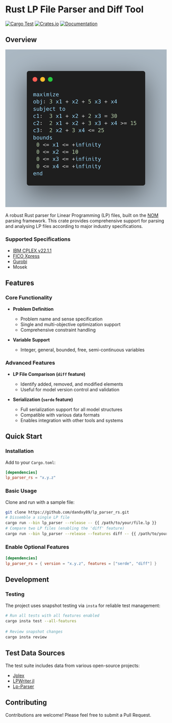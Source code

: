 # Rust LP File Parser and Diff Tool

[![Cargo Test](https://github.com/dandxy89/congenial-enigma/actions/workflows/cargo_test.yml/badge.svg)](https://github.com/dandxy89/congenial-enigma/actions/workflows/cargo_test.yml)
[![Crates.io](https://img.shields.io/crates/v/lp_parser_rs.svg)](https://crates.io/crates/lp_parser_rs)
[![Documentation](https://docs.rs/lp_parser_rs/badge.svg)](https://docs.rs/lp_parser_rs/)

## Overview

![Logo](resources/carbon.png)

A robust Rust parser for Linear Programming (LP) files, built on the [NOM](https://docs.rs/nom/latest/nom/) parsing framework. This crate provides comprehensive support for parsing and analysing LP files according to major industry specifications.

### Supported Specifications

- [IBM CPLEX v22.1.1](https://www.ibm.com/docs/en/icos/22.1.1?topic=cplex-lp-file-format-algebraic-representation)
- [FICO Xpress](https://www.fico.com/fico-xpress-optimization/docs/dms2020-03/solver/optimizer/HTML/chapter10_sec_section102.html)
- [Gurobi](https://www.gurobi.com/documentation/current/refman/lp_format.html)
- Mosek

## Features

### Core Functionality

- **Problem Definition**
  - Problem name and sense specification
  - Single and multi-objective optimization support
  - Comprehensive constraint handling

- **Variable Support**
  - Integer, general, bounded, free, semi-continuous variables

### Advanced Features

- **LP File Comparison (`diff` feature)**
  - Identify added, removed, and modified elements
  - Useful for model version control and validation

- **Serialization (`serde` feature)**
  - Full serialization support for all model structures
  - Compatible with various data formats
  - Enables integration with other tools and systems

## Quick Start

### Installation

Add to your `Cargo.toml`:

```toml
[dependencies]
lp_parser_rs = "x.y.z"
```

### Basic Usage

Clone and run with a sample file:

```bash
git clone https://github.com/dandxy89/lp_parser_rs.git
# Dissemble a single LP file
cargo run --bin lp_parser --release -- {{ /path/to/your/file.lp }}
# Compare two LP files (enabling the 'diff' feature)
cargo run --bin lp_parser --release --features diff -- {{ /path/to/your/file.lp }} {{ /path/to/your/other/file.lp }}
```

### Enable Optional Features

```toml
[dependencies]
lp_parser_rs = { version = "x.y.z", features = ["serde", "diff"] }
```

## Development

### Testing

The project uses snapshot testing via `insta` for reliable test management:

```bash
# Run all tests with all features enabled
cargo insta test --all-features

# Review snapshot changes
cargo insta review
```

## Test Data Sources

The test suite includes data from various open-source projects:

- [Jplex](https://github.com/asbestian/jplex/blob/main/instances/afiro.lp)
- [LPWriter.jl](https://github.com/odow/LPWriter.jl/blob/master/test/model2.lp)
- [Lp-Parser](https://github.com/aphi/Lp-Parser)

## Contributing

Contributions are welcome! Please feel free to submit a Pull Request.
